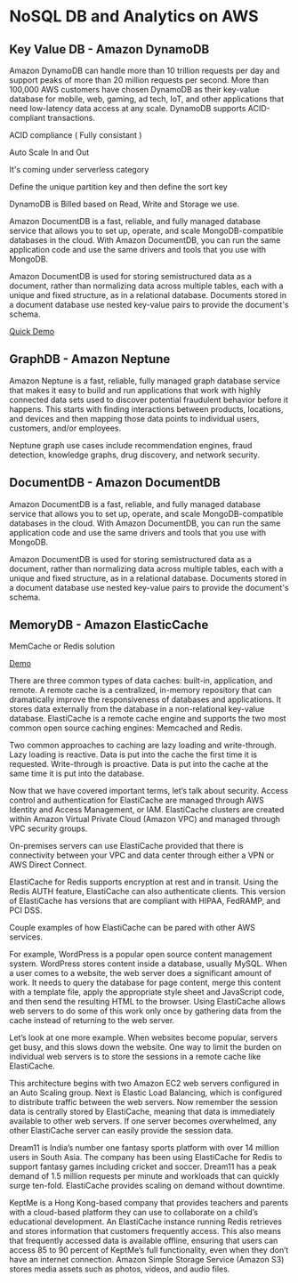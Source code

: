 # NoSQL DB and Analytics on AWS


## Key Value DB - Amazon DynamoDB

Amazon DynamoDB can handle more than 10 trillion requests per day and support peaks of more than 20 million requests per second. More than 100,000 AWS customers have chosen DynamoDB as their key-value database for mobile, web, gaming, ad tech, IoT, and other applications that need low-latency data access at any scale. DynamoDB supports ACID-compliant transactions.

ACID compliance ( Fully consistant )

Auto Scale In and Out

It's coming under serverless category

Define the unique partition key and then define the sort key

DynamoDB is Billed based on Read, Write and Storage we use.

Amazon DocumentDB is a fast, reliable, and fully managed database service that allows you to set up, operate, and scale MongoDB-compatible databases in the cloud. With Amazon DocumentDB, you can run the same application code and use the same drivers and tools that you use with MongoDB.

Amazon DocumentDB is used for storing semistructured data as a document, rather than normalizing data across multiple tables, each with a unique and fixed structure, as in a relational database. Documents stored in a document database use nested key-value pairs to provide the document's schema.

[Quick Demo](https://explore.skillbuilder.aws/files/a/w/aws_prod1_docebosaas_com/1663524000/BLtzY3mMqfIyA2bFxyTBBQ/tincan/e92d27afbf892bd9807456c5d88e791f486908d4/assets/Qs5xp56YQkInMzEK_transcoded-prR_1_V1YOt0GyVG-dynamo-db-demonstration.mp4)

## GraphDB - Amazon Neptune

Amazon Neptune is a fast, reliable, fully managed graph database service that makes it easy to build and run applications that work with highly connected data sets used to discover potential fraudulent behavior before it happens. This starts with finding interactions between products, locations, and devices and then mapping those data points to individual users, customers, and/or employees.

Neptune graph use cases include recommendation engines, fraud detection, knowledge graphs, drug discovery, and network security.


## DocumentDB - Amazon DocumentDB

Amazon DocumentDB is a fast, reliable, and fully managed database service that allows you to set up, operate, and scale MongoDB-compatible databases in the cloud. With Amazon DocumentDB, you can run the same application code and use the same drivers and tools that you use with MongoDB.

Amazon DocumentDB is used for storing semistructured data as a document, rather than normalizing data across multiple tables, each with a unique and fixed structure, as in a relational database. Documents stored in a document database use nested key-value pairs to provide the document's schema.


## MemoryDB - Amazon ElasticCache

MemCache or Redis solution

[Demo](https://explore.skillbuilder.aws/files/a/w/aws_prod1_docebosaas_com/1664031600/zwBM_iRSX_ZSnfV7NvPAAg/tincan/2490ab78cd22d8fbba8e2c0436e0a9ed2c41d3fe/assets/H6XZowJAvHzQnhCk_transcoded-Yx7FXALTDpIfss4d-elasti-cache-demonstration.mp4)

There are three common types of data caches: built-in, application, and remote. A remote cache is a centralized, in-memory repository that can dramatically improve the responsiveness of databases and applications. It stores data externally from the database in a non-relational key-value database. ElastiCache is a remote cache engine and supports the two most common open source caching engines: Memcached and Redis.

Two common approaches to caching are lazy loading and write-through. Lazy loading is reactive. Data is put into the cache the first time it is requested. Write-through is proactive. Data is put into the cache at the same time it is put into the database.

Now that we have covered important terms, let’s talk about security. Access control and authentication for ElastiCache are managed through AWS Identity and Access Management, or IAM. ElastiCache clusters are created within Amazon Virtual Private Cloud (Amazon VPC) and managed through VPC security groups.

On-premises servers can use ElastiCache provided that there is connectivity between your VPC and data center through either a VPN or AWS Direct Connect.

ElastiCache for Redis supports encryption at rest and in transit. Using the Redis AUTH feature, ElastiCache can also authenticate clients. This version of ElastiCache has versions that are compliant with HIPAA, FedRAMP, and PCI DSS.

Couple examples of how ElastiCache can be pared with other AWS services.

For example, WordPress is a popular open source content management system. WordPress stores content inside a database, usually MySQL. When a user comes to a website, the web server does a significant amount of work. It needs to query the database for page content, merge this content with a template file, apply the appropriate style sheet and JavaScript code, and then send the resulting HTML to the browser. Using ElastiCache allows web servers to do some of this work only once by gathering data from the cache instead of returning to the web server.

Let’s look at one more example. When websites become popular, servers get busy, and this slows down the website. One way to limit the burden on individual web servers is to store the sessions in a remote cache like ElastiCache.

This architecture begins with two Amazon EC2 web servers configured in an Auto Scaling group. Next is Elastic Load Balancing, which is configured to distribute traffic between the web servers. Now remember the session data is centrally stored by ElastiCache, meaning that data is immediately available to other web servers. If one server becomes overwhelmed, any other ElastiCache server can easily provide the session data.

Dream11 is India’s number one fantasy sports platform with over 14 million users in South Asia. The company has been using ElastiCache for Redis to support fantasy games including cricket and soccer. Dream11 has a peak demand of 1.5 million requests per minute and workloads that can quickly surge ten-fold. ElastiCache provides scaling on demand without downtime.

KeptMe is a Hong Kong-based company that provides teachers and parents with a cloud-based platform they can use to collaborate on a child’s educational development. An ElastiCache instance running Redis retrieves and stores information that customers frequently access. This also means that frequently accessed data is available offline, ensuring that users can access 85 to 90 percent of KeptMe’s full functionality, even when they don’t have an internet connection. Amazon Simple Storage Service (Amazon S3) stores media assets such as photos, videos, and audio files.

